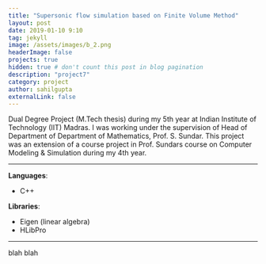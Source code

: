 ```yaml
---
title: "Supersonic flow simulation based on Finite Volume Method"
layout: post
date: 2019-01-10 9:10
tag: jekyll
image: /assets/images/b_2.png
headerImage: false
projects: true
hidden: true # don't count this post in blog pagination
description: "project7"
category: project
author: sahilgupta
externalLink: false
---
```


Dual Degree Project (M.Tech thesis) during my 5th year at Indian Institute of Technology (IIT) Madras. I was working under the supervision of Head of Department of Department of Mathematics, Prof. S. Sundar. This project was an extension of a course project in Prof. Sundars course on Computer Modeling & Simulation during my 4th year.

---

**Languages**: 
- C++

**Libraries**: 
- Eigen (linear algebra)
- HLibPro

---

blah blah